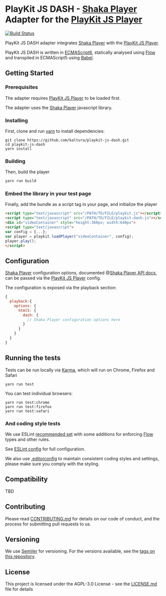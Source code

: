 # PlayKit JS DASH - [Shaka Player] Adapter for the [PlayKit JS Player]

[![Build Status](https://travis-ci.org/kaltura/playkit-js-dash.svg?branch=master)](https://travis-ci.org/kaltura/playkit-js-dash)

PlayKit JS DASH adapter integrates [Shaka Player] with the [PlayKit JS Player].
 
PlayKit JS DASH is written in [ECMAScript6], statically analysed using [Flow] and transpiled in ECMAScript5 using [Babel].

[Shaka Player]: https://github.com/google/shaka-player
[Shaka Player API docs]: https://shaka-player-demo.appspot.com/docs/api/index.html
[Flow]: https://flow.org/
[ECMAScript6]: https://github.com/ericdouglas/ES6-Learning#articles--tutorials
[Babel]: https://babeljs.io

## Getting Started

### Prerequisites
The adapter requires [PlayKit JS Player] to be loaded first.

The adapter uses the [Shaka Player] javascript library.

[Playkit JS Player]: https://github.com/kaltura/playkit-js

### Installing

First, clone and run [yarn] to install dependencies:

[yarn]: https://yarnpkg.com/lang/en/

```
git clone https://github.com/kaltura/playkit-js-dash.git
cd playkit-js-dash
yarn install
```

### Building

Then, build the player

```javascript
yarn run build
```

### Embed the library in your test page

Finally, add the bundle as a script tag in your page, and initialize the player

```html
<script type="text/javascript" src="/PATH/TO/FILE/playkit.js"></script>
<script type="text/javascript" src="/PATH/TO/FILE/playkit-dash.js"></script>
<div id="videoContainer" style="height:360px; width:640px">
<script type="text/javascript">
var config = {...};
var player = playkit.loadPlayer("videoContainer", config);
player.play();
</script>
```

## Configuration

[Shaka Player] configuration options, documented @[Shaka Player API docs], can be passed via the [PlayKit JS Player] config.

The configuration is exposed via the playback section:

```javascript
{
  playback:{
    options: {
      html5: {
        dash: {
          // Shaka Player configuration options here
        }
      }
    }
  }
}
``` 

## Running the tests

Tests can be run locally via [Karma], which will run on Chrome, Firefox and Safari

[Karma]: https://karma-runner.github.io/1.0/index.html
```
yarn run test
```

You can test individual browsers:
```
yarn run test:chrome
yarn run test:firefox
yarn run test:safari
```

### And coding style tests

We use ESLint [recommended set](http://eslint.org/docs/rules/) with some additions for enforcing [Flow] types and other rules.

See [ESLint config](.eslintrc.json) for full configuration.

We also use [.editorconfig](.editorconfig) to maintain consistent coding styles and settings, please make sure you comply with the styling.


## Compatibility

TBD

## Contributing

Please read [CONTRIBUTING.md](https://gist.github.com/PurpleBooth/b24679402957c63ec426) for details on our code of conduct, and the process for submitting pull requests to us.

## Versioning

We use [SemVer](http://semver.org/) for versioning. For the versions available, see the [tags on this repository](https://github.com/kaltura/playkit-js-dash/tags). 

## License

This project is licensed under the AGPL-3.0 License - see the [LICENSE.md](LICENSE.md) file for details
